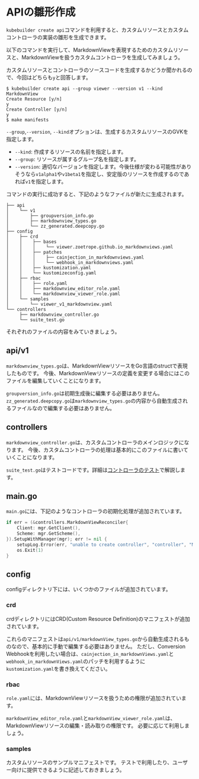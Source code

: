 # APIの雛形作成

`kubebuilder create api`コマンドを利用すると、カスタムリソースとカスタムコントローラの実装の雛形を生成できます。

以下のコマンドを実行して、MarkdownViewを表現するためのカスタムリソースと、MarkdownViewを扱うカスタムコントローラを生成してみましょう。

カスタムリソースとコントローラのソースコードを生成するかどうか聞かれるので、今回はどちらも`y`と回答します。

```console
$ kubebuilder create api --group viewer --version v1 --kind MarkdownView
Create Resource [y/n]
y
Create Controller [y/n]
y
$ make manifests
```

`--group`,`--version`, `--kind`オプションは、生成するカスタムリソースのGVKを指定します。
- `--kind`: 作成するリソースの名前を指定します。
- `--group`: リソースが属するグループ名を指定します。
- `--version`: 適切なバージョンを指定します。今後仕様が変わる可能性がありそうなら`v1alpha1`や`v1beta1`を指定し、安定版のリソースを作成するのであれば`v1`を指定します。

コマンドの実行に成功すると、下記のようなファイルが新たに生成されます。

```
├── api
│    └── v1
│        ├── groupversion_info.go
│        ├── markdownview_types.go
│        └── zz_generated.deepcopy.go
├── config
│    ├── crd
│    │    ├── bases
│    │    │    └── viewer.zoetrope.github.io_markdownviews.yaml
│    │    ├── patches
│    │    │    ├── cainjection_in_markdownviews.yaml
│    │    │    └── webhook_in_markdownviews.yaml
│    │    ├── kustomization.yaml
│    │    └── kustomizeconfig.yaml
│    ├── rbac
│    │    ├── role.yaml
│    │    ├── markdownview_editor_role.yaml
│    │    └── markdownview_viewer_role.yaml
│    └── samples
│        └── viewer_v1_markdownview.yaml
└── controllers
     ├── markdownview_controller.go
     └── suite_test.go
```

それぞれのファイルの内容をみていきましょう。

## api/v1

`markdownview_types.go`は、MarkdownViewリソースをGo言語のstructで表現したものです。
今後、MarkdownViewリソースの定義を変更する場合にはこのファイルを編集していくことになります。

`groupversion_info.go`は初期生成後に編集する必要はありません。
`zz_generated.deepcopy.go`は`markdownview_types.go`の内容から自動生成されるファイルなので編集する必要はありません。

## controllers

`markdownview_controller.go`は、カスタムコントローラのメインロジックになります。
今後、カスタムコントローラの処理は基本的にこのファイルに書いていくことになります。

`suite_test.go`はテストコードです。詳細は[コントローラのテスト](../controller-runtime/controller_test.md)で解説します。

## main.go

`main.go`には、下記のようなコントローラの初期化処理が追加されています。

```go
if err = (&controllers.MarkdownViewReconciler{
	Client: mgr.GetClient(),
	Scheme: mgr.GetScheme(),
}).SetupWithManager(mgr); err != nil {
	setupLog.Error(err, "unable to create controller", "controller", "MarkdownView")
	os.Exit(1)
}
```

## config

configディレクトリ下には、いくつかのファイルが追加されています。

### crd

crdディレクトリにはCRD(Custom Resource Definition)のマニフェストが追加されています。

これらのマニフェストは`api/v1/markdownView_types.go`から自動生成されるものなので、基本的に手動で編集する必要はありません。
ただし、Conversion Webhookを利用したい場合は、`cainjection_in_markdownViews.yaml`と`webhook_in_markdownViews.yaml`のパッチを利用するように`kustomization.yaml`を書き換えてください。

### rbac

`role.yaml`には、MarkdownViewリソースを扱うための権限が追加されています。

`markdownView_editor_role.yaml`と`markdownView_viewer_role.yaml`は、MarkdownViewリソースの編集・読み取りの権限です。
必要に応じて利用しましょう。

### samples

カスタムリソースのサンプルマニフェストです。
テストで利用したり、ユーザー向けに提供できるように記述しておきましょう。
